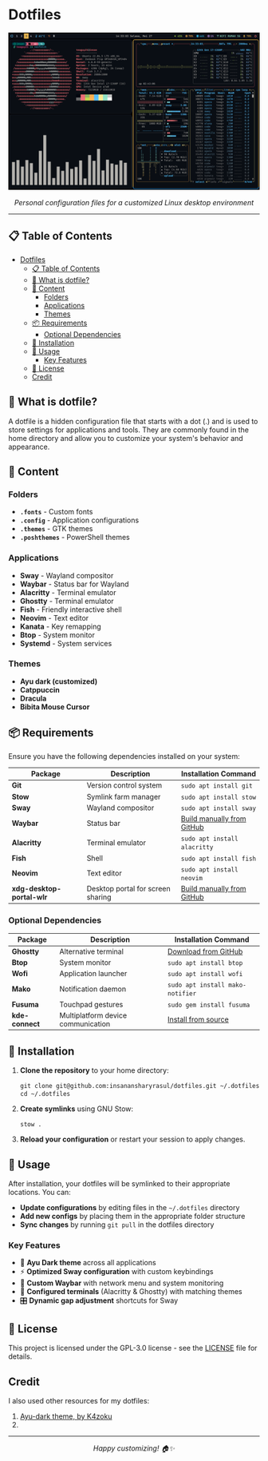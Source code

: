 # Dotfiles

<p align="center">
  <img src="assets/showcase.png" alt="Desktop Screenshot" />
</p>

<p align="center">
  <em>Personal configuration files for a customized Linux desktop environment</em>
</p>

---

## 📋 Table of Contents
- [Dotfiles](#dotfiles)
  - [📋 Table of Contents](#-table-of-contents)
  - [🤔 What is dotfile?](#-what-is-dotfile)
  - [📁 Content](#-content)
    - [Folders](#folders)
    - [Applications](#applications)
    - [Themes](#themes)
  - [📦 Requirements](#-requirements)
    - [Optional Dependencies](#optional-dependencies)
  - [🚀 Installation](#-installation)
  - [🎯 Usage](#-usage)
    - [Key Features](#key-features)
  - [📄 License](#-license)
  - [Credit](#credit)

## 🤔 What is dotfile?

A dotfile is a hidden configuration file that starts with a dot (.) and is used to store settings for applications and tools. They are commonly found in the home directory and allow you to customize your system's behavior and appearance.

## 📁 Content

### Folders
- **`.fonts`** - Custom fonts
- **`.config`** - Application configurations  
- **`.themes`** - GTK themes
- **`.poshthemes`** - PowerShell themes

### Applications
- **Sway** - Wayland compositor
- **Waybar** - Status bar for Wayland
- **Alacritty** - Terminal emulator
- **Ghostty** - Terminal emulator
- **Fish** - Friendly interactive shell
- **Neovim** - Text editor
- **Kanata** - Key remapping
- **Btop** - System monitor
- **Systemd** - System services

### Themes
- **Ayu dark (customized)**
- **Catppuccin**
- **Dracula**
- **Bibita Mouse Cursor**

## 📦 Requirements

Ensure you have the following dependencies installed on your system:

| Package                    | Description                       | Installation Command                                                             |
| -------------------------- | --------------------------------- | -------------------------------------------------------------------------------- |
| **Git**                    | Version control system            | `sudo apt install git`                                                           |
| **Stow**                   | Symlink farm manager              | `sudo apt install stow`                                                          |
| **Sway**                   | Wayland compositor                | `sudo apt install sway`                                                          |
| **Waybar**                 | Status bar                        | [Build manually from GitHub](https://github.com/Alexays/Waybar)                  |
| **Alacritty**              | Terminal emulator                 | `sudo apt install alacritty`                                                     |
| **Fish**                   | Shell                             | `sudo apt install fish`                                                          |
| **Neovim**                 | Text editor                       | `sudo apt install neovim`                                                        |
| **xdg-desktop-portal-wlr** | Desktop portal for screen sharing | [Build manually from GitHub](https://github.com/emersion/xdg-desktop-portal-wlr) |

### Optional Dependencies
| Package         | Description                        | Installation Command                                           |
| --------------- | ---------------------------------- | -------------------------------------------------------------- |
| **Ghostty**     | Alternative terminal               | [Download from GitHub](https://github.com/ghostty-org/ghostty) |
| **Btop**        | System monitor                     | `sudo apt install btop`                                        |
| **Wofi**        | Application launcher               | `sudo apt install wofi`                                        |
| **Mako**        | Notification daemon                | `sudo apt install mako-notifier`                               |
| **Fusuma**      | Touchpad gestures                  | `sudo gem install fusuma`                                      |
| **kde-connect** | Multiplatform device communication | [Install from source](https://github.com/KDE/kdeconnect-kde)   |

## 🚀 Installation

1. **Clone the repository** to your home directory:
   ```fish
   git clone git@github.com:insanansharyrasul/dotfiles.git ~/.dotfiles
   cd ~/.dotfiles
   ```

2. **Create symlinks** using GNU Stow:
   ```fish
   stow .
   ```

3. **Reload your configuration** or restart your session to apply changes.

## 🎯 Usage

After installation, your dotfiles will be symlinked to their appropriate locations. You can:

- **Update configurations** by editing files in the `~/.dotfiles` directory
- **Add new configs** by placing them in the appropriate folder structure
- **Sync changes** by running `git pull` in the dotfiles directory

### Key Features
- 🎨 **Ayu Dark theme** across all applications
- ⚡ **Optimized Sway configuration** with custom keybindings
- 🔧 **Custom Waybar** with network menu and system monitoring
- 📝 **Configured terminals** (Alacritty & Ghostty) with matching themes
- 🎛️ **Dynamic gap adjustment** shortcuts for Sway

## 📄 License

This project is licensed under the GPL-3.0 license - see the [LICENSE](LICENSE) file for details.


## Credit 
I also used other resources for my dotfiles:
1. [Ayu-dark theme, by K4zoku](https://github.com/K4zoku/dotfiles/tree/a486fb6d612db309e0dfc9123fb2ffcf9213db21)
2. 

---

<p align="center">
  <em>Happy customizing! 🏠✨</em>
</p>
